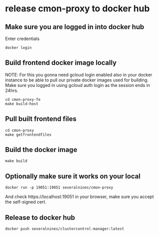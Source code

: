 # release cmon-proxy to docker hub

## Make sure you are logged in into docker hub

Enter credentials

    docker login

## Build frontend docker image locally

 NOTE: For this you gonna need gcloud login enabled also in your docker instance
 to be able to pull our private docker images used for building.
 Make sure you logged in using gcloud auth login as the session ends in 24hrs.

    cd cmon-proxy-fe
    make build-host

## Pull built frontend files

    cd cmon-proxy
    make getfrontendfiles

## Build the docker image

    make build

## Optionally make sure it works on your local

    docker run -p 19051:19051 severalnines/cmon-proxy

 And check https://localhost:19051 in your browser, make sure you accept the
 self-signed cert.

## Release to docker hub

    docker push severalnines/clustercontrol-manager:latest


